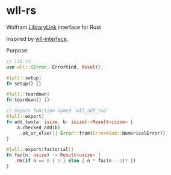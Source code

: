 # wll-rs

Wolfram [LibraryLink](http://reference.wolfram.com/language/LibraryLink/tutorial/Overview.html) interface for Rust

Inspired by [wll-interface](https://github.com/njpipeorgan/wll-interface).

Purpose:

```rust
// lib.rs
use wll::{Error, ErrorKind, Result};

#[wll::setup]
fn setup() {}

#[wll::teardown]
fn teardown() {}

// export function named `wll_add_two`
#[wll::export]
fn add_two(a: isize, b: isize)->Result<isize> {
    a.checked_add(b)
     .ok_or_else(|| Error::from(ErrorKind::NumericalError))
}

#[wll::export(factorial)]
fn fac(n: usize) -> Result<usize> {
    Ok(if n == 0 { 1 } else { n * fac(n - 1)? })
}
```
